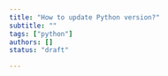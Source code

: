 ```yaml
---
title: "How to update Python version?"
subtitle: ""
tags: ["python"]
authors: []
status: "draft"

---
```

